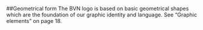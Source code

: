 ##Geometrical form
The BVN logo is based on basic geometrical shapes which are the foundation of our graphic identity and language.
See “Graphic elements” on page 18.